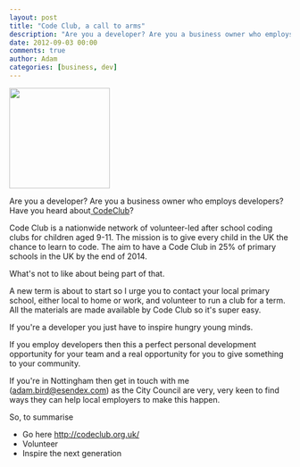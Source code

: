 ```yaml
---
layout: post
title: "Code Club, a call to arms"
description: "Are you a developer? Are you a business owner who employs developers? Have you heard about CodeClub? Code Club is a nationwide network of volunteer-led after school coding clubs for children aged 9-11. The mission is to give every child in the UK ..."
date: 2012-09-03 00:00
comments: true
author: Adam
categories: [business, dev]
---
```


<img src="/images/code-club-logo.png" alt="" width="180px"/>

Are you a developer? Are you a business owner who employs developers? Have you heard about<a href="http://codeclub.org.uk"> CodeClub</a>?&nbsp;

Code Club is a nationwide network of volunteer-led after school coding clubs for children aged 9-11. The mission is&nbsp;to give every child in the UK the chance to learn to code. The&nbsp;aim to have a Code Club in 25% of primary schools in the UK by the end of 2014.

What's not to like about being part of that.
<!-- more -->
A new term is about to start so I urge you to contact your local primary school, either local to home or work, and volunteer to run a club for a term. All the materials are made available by Code Club so it's super easy.

If you're a developer you just have to inspire hungry young minds.

If you employ developers then this a perfect personal development opportunity for your team and a real opportunity for you to give something to your community.

If you're in Nottingham then get in touch with me (<a href="mailto:adam.bird@esendex.com">adam.bird@esendex.com</a>) as the City Council are very, very keen to find ways they can help local employers to make this happen.

So, to summarise

<ul>
<li>Go here&nbsp;<a href="http://codeclub.org.uk/">http://codeclub.org.uk/</a></li>
<li>Volunteer</li>
<li>Inspire the next generation</li>
</ul>
&nbsp;

